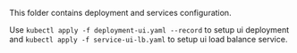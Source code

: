 This folder contains deployment and services configuration.

Use `kubectl apply -f deployment-ui.yaml --record` to setup ui deployment and `kubectl apply -f service-ui-lb.yaml` to setup ui load balance service.

